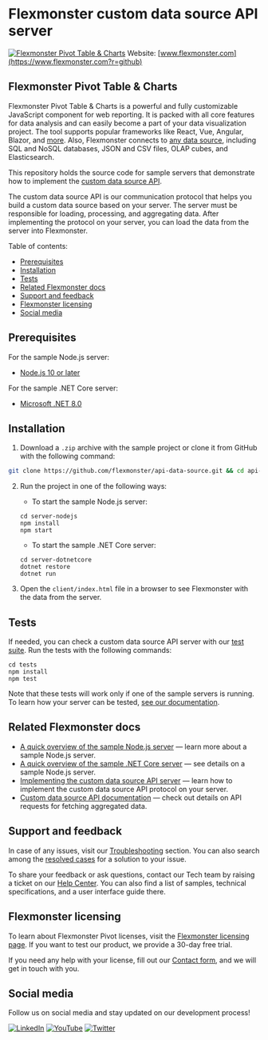 # Flexmonster custom data source API server
[![Flexmonster Pivot Table & Charts](https://cdn.flexmonster.com/landing.png)](https://www.flexmonster.com?r=github)
Website: [www.flexmonster.com](https://www.flexmonster.com?r=github)

## Flexmonster Pivot Table & Charts

Flexmonster Pivot Table & Charts is a powerful and fully customizable JavaScript component for web reporting. It is packed with all core features for data analysis and can easily become a part of your data visualization project. The tool supports popular frameworks like React, Vue, Angular, Blazor, and [more](https://www.flexmonster.com/doc/available-tutorials-integration?r=github). Also, Flexmonster connects to [any data source](https://www.flexmonster.com/doc/supported-data-sources?r=github), including SQL and NoSQL databases, JSON and CSV files, OLAP cubes, and Elasticsearch.

This repository holds the source code for sample servers that demonstrate how to implement the [custom data source API](https://www.flexmonster.com/doc/introduction-to-custom-data-source-api?r=github).

The custom data source API is our communication protocol that helps you build a custom data source based on your server. The server must be responsible for loading, processing, and aggregating data. After implementing the protocol on your server, you can load the data from the server into Flexmonster.

Table of contents:
  - [Prerequisites](#prerequisites)
  - [Installation](#installation)
  - [Tests](#tests)
  - [Related Flexmonster docs](#related-flexmonster-docs)
  - [Support and feedback](#support-and-feedback)
  - [Flexmonster licensing](#flexmonster-licensing)
  - [Social media](#social-media)

## Prerequisites

For the sample Node.js server:
- [Node.js 10 or later](https://nodejs.org/en/)

For the sample .NET Core server:
- [Microsoft .NET 8.0](https://dotnet.microsoft.com/en-us/download)

## Installation

1. Download a `.zip` archive with the sample project or clone it from GitHub with the following command:

```bash
git clone https://github.com/flexmonster/api-data-source.git && cd api-data-source
```

2. Run the project in one of the following ways:
    
    - To start the sample Node.js server:

    ```
    cd server-nodejs
    npm install
    npm start
    ```

    - To start the sample .NET Core server:

    ```
    cd server-dotnetcore
    dotnet restore
    dotnet run
    ```

3.  Open the `client/index.html` file in a browser to see Flexmonster with the data from the server.

## Tests

If needed, you can check a custom data source API server with our [test suite](https://github.com/flexmonster/api-data-source/tree/master/tests). Run the tests with the following commands: 
```
cd tests
npm install
npm test
```

Note that these tests will work only if one of the sample servers is running. To learn how your server can be tested, [see our documentation](https://www.flexmonster.com/doc/test-custom-data-source-api-server?r=github).

## Related Flexmonster docs

- [A quick overview of the sample Node.js server](https://www.flexmonster.com/doc/pivot-table-with-node-js-server?r=github) — learn more about a sample Node.js server.
- [A quick overview of the sample .NET Core server](https://www.flexmonster.com/doc/pivot-table-with-dot-net-core-server?r=github) — see details on a sample Node.js server.
- [Implementing the custom data source API server](https://www.flexmonster.com/doc/implement-custom-data-source-api?r=github) — learn how to implement the custom data source API protocol on your server.
- [Custom data source API documentation](https://www.flexmonster.com/api/all-requests?r=github) — check out details on API requests for fetching aggregated data.

## Support and feedback

In case of any issues, visit our [Troubleshooting](https://www.flexmonster.com/doc/typical-errors?r=github) section. You can also search among the [resolved cases](https://www.flexmonster.com/technical-support?r=github) for a solution to your issue.

To share your feedback or ask questions, contact our Tech team by raising a ticket on our [Help Center](https://www.flexmonster.com/help-center?r=github). You can also find a list of samples, technical specifications, and a user interface guide there.

## Flexmonster licensing

To learn about Flexmonster Pivot licenses, visit the [Flexmonster licensing page](https://www.flexmonster.com/pivot-table-editions-and-pricing?r=github). 
If you want to test our product, we provide a 30-day free trial.

If you need any help with your license, fill out our [Contact form](https://www.flexmonster.com/contact-our-team?r=github), and we will get in touch with you.

## Social media

Follow us on social media and stay updated on our development process!

[![LinkedIn](https://img.shields.io/badge/LinkedIn-blue?style=for-the-badge&logo=linkedin&logoColor=white)](https://linkedin.com/company/flexmonster) [![YouTube](https://img.shields.io/badge/YouTube-red?style=for-the-badge&logo=youtube&logoColor=white)](https://youtube.com/user/FlexMonsterPivot) [![Twitter](https://img.shields.io/badge/Twitter-blue?style=for-the-badge&logo=twitter&logoColor=white)](https://twitter.com/flexmonster)
